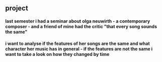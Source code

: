 ## project
#### last semester i had a seminar about olga neuwirth - a contemporary composer - and a friend of mine had the critic "that every song sounds the same"
#### i want to analyse if the features of her songs are the same and what character her music has in general - if the features are not the same i want to take a look on how they changed by time
